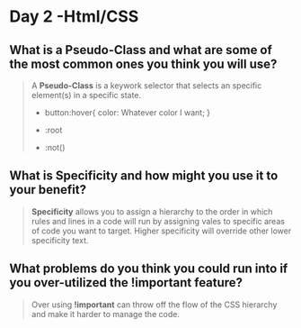 # Day 2 -Html/CSS

## What is a Pseudo-Class and what are some of the most common ones you think you will use? 

> A **Pseudo-Class** is a keywork selector that selects an specific element(s) in a specific state. 
>
>+ button:hover{
    color: Whatever color I want;
  }
>+ :root
>
>+ :not()

## What is Specificity and how might you use it to your benefit?

> **Specificity** allows you to assign a hierarchy to the order in which rules and lines in a code will run by assigning vales to specific areas of code you want to target. Higher specificity will override other lower specificity text.

## What problems do you think you could run into if you over-utilized the !important feature?

> Over using **!important** can throw off the flow of the CSS hierarchy and make it harder to manage the code.